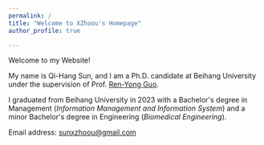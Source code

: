 ```yaml
---
permalink: /
title: "Welcome to XZhoou's Homepage"
author_profile: true

---
```


Welcome to my Website! 

My name is Qi-Hang Sun, and I am a Ph.D. candidate at Beihang University under the supervision of Prof. [Ren-Yong Guo](https://sem.buaa.edu.cn/info/1094/10798.htm). 

I graduated from Beihang University in 2023 with a Bachelor's degree in Management (*Information Management and Information System*) and a minor Bachelor's degree in Engineering (*Biomedical Engineering*).

Email address: [sunxzhoou@gmail.com](mailto:sunxzhoou@gmail.com)


